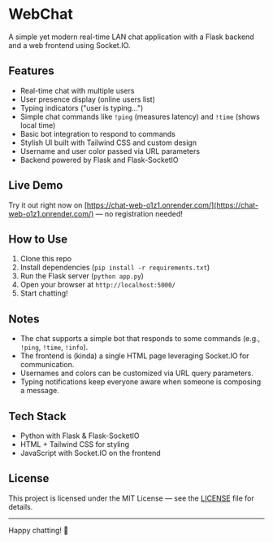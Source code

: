 # WebChat

A simple yet modern real-time LAN chat application with a Flask backend and a web frontend using Socket.IO.

## Features

- Real-time chat with multiple users
- User presence display (online users list)
- Typing indicators ("user is typing...")
- Simple chat commands like `!ping` (measures latency) and `!time` (shows local time)
- Basic bot integration to respond to commands
- Stylish UI built with Tailwind CSS and custom design
- Username and user color passed via URL parameters
- Backend powered by Flask and Flask-SocketIO

## Live Demo

Try it out right now on [https://chat-web-o1z1.onrender.com/](https://chat-web-o1z1.onrender.com/) — no registration needed!

## How to Use

1. Clone this repo
2. Install dependencies (`pip install -r requirements.txt`)
3. Run the Flask server (`python app.py`)
4. Open your browser at `http://localhost:5000/`
5. Start chatting!

## Notes

- The chat supports a simple bot that responds to some commands (e.g., `!ping`, `!time`, `!info`).
- The frontend is (kinda) a single HTML page leveraging Socket.IO for communication.
- Usernames and colors can be customized via URL query parameters.
- Typing notifications keep everyone aware when someone is composing a message.

## Tech Stack

- Python with Flask & Flask-SocketIO
- HTML + Tailwind CSS for styling
- JavaScript with Socket.IO on the frontend

## License

This project is licensed under the MIT License — see the [LICENSE](LICENSE) file for details.

---

Happy chatting! 🚀
